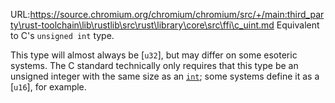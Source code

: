 URL:https://source.chromium.org/chromium/chromium/src/+/main:third_party\rust-toolchain\lib\rustlib\src\rust\library\core\src\ffi\c_uint.md
Equivalent to C's `unsigned int` type.

This type will almost always be [`u32`], but may differ on some esoteric systems. The C standard technically only requires that this type be an unsigned integer with the same size as an [`int`]; some systems define it as a [`u16`], for example.

[`int`]: c_int
